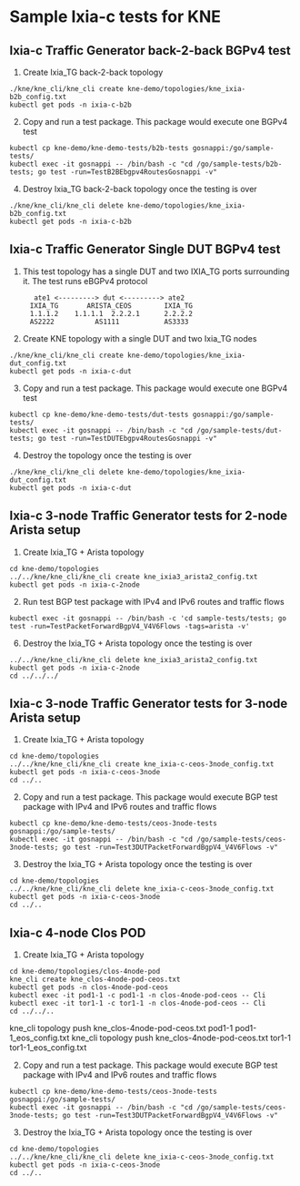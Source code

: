 # Sample Ixia-c tests for KNE

## Ixia-c Traffic Generator back-2-back BGPv4 test

1. Create Ixia_TG back-2-back topology

```Shell
./kne/kne_cli/kne_cli create kne-demo/topologies/kne_ixia-b2b_config.txt
kubectl get pods -n ixia-c-b2b
````

2. Copy and run a test package. This package would execute one BGPv4 test

```Shell
kubectl cp kne-demo/kne-demo-tests/b2b-tests gosnappi:/go/sample-tests/
kubectl exec -it gosnappi -- /bin/bash -c "cd /go/sample-tests/b2b-tests; go test -run=TestB2BEbgpv4RoutesGosnappi -v"
````

4. Destroy Ixia_TG back-2-back topology once the testing is over

```Shell
./kne/kne_cli/kne_cli delete kne-demo/topologies/kne_ixia-b2b_config.txt
kubectl get pods -n ixia-c-b2b
````

## Ixia-c Traffic Generator Single DUT BGPv4 test

1. This test topology has a single DUT and two IXIA_TG ports surrounding it. The test runs eBGPv4 protocol

````
      ate1 <---------> dut <---------> ate2     
     IXIA_TG       ARISTA_CEOS        IXIA_TG   
     1.1.1.2    1.1.1.1  2.2.2.1      2.2.2.2   
     AS2222          AS1111           AS3333    
````


2. Create KNE topology with a single DUT and two Ixia_TG nodes

```Shell
./kne/kne_cli/kne_cli create kne-demo/topologies/kne_ixia-dut_config.txt
kubectl get pods -n ixia-c-dut
````

3. Copy and run a test package. This package would execute one BGPv4 test

```Shell
kubectl cp kne-demo/kne-demo-tests/dut-tests gosnappi:/go/sample-tests/
kubectl exec -it gosnappi -- /bin/bash -c "cd /go/sample-tests/dut-tests; go test -run=TestDUTEbgpv4RoutesGosnappi -v"
````

4. Destroy the topology once the testing is over

```Shell
./kne/kne_cli/kne_cli delete kne-demo/topologies/kne_ixia-dut_config.txt
kubectl get pods -n ixia-c-dut
````

##  Ixia-c 3-node Traffic Generator tests for 2-node Arista setup

1. Create Ixia_TG + Arista topology

[//]: # (TODO This relies on Arista CEOS images being present in gcr.io/kt-nts-athena-dev/ repository and access to it.)

```Shell
cd kne-demo/topologies
../../kne/kne_cli/kne_cli create kne_ixia3_arista2_config.txt
kubectl get pods -n ixia-c-2node
````

2. Run test BGP test package with IPv4 and IPv6 routes and traffic flows

```Shell
kubectl exec -it gosnappi -- /bin/bash -c 'cd sample-tests/tests; go test -run=TestPacketForwardBgpV4_V4V6Flows -tags=arista -v'
````

6. Destroy the Ixia_TG + Arista topology once the testing is over

```Shell
../../kne/kne_cli/kne_cli delete kne_ixia3_arista2_config.txt
kubectl get pods -n ixia-c-2node
cd ../../../
````

##  Ixia-c 3-node Traffic Generator tests for 3-node Arista setup

1. Create Ixia_TG + Arista topology

[//]: # (TODO This relies on Arista CEOS images being present in gcr.io/kt-nts-athena-dev/ repository and access to it.)

```Shell
cd kne-demo/topologies
../../kne/kne_cli/kne_cli create kne_ixia-c-ceos-3node_config.txt
kubectl get pods -n ixia-c-ceos-3node
cd ../..
````

2. Copy and run a test package. This package would execute BGP test package with IPv4 and IPv6 routes and traffic flows

```Shell
kubectl cp kne-demo/kne-demo-tests/ceos-3node-tests gosnappi:/go/sample-tests/
kubectl exec -it gosnappi -- /bin/bash -c "cd /go/sample-tests/ceos-3node-tests; go test -run=Test3DUTPacketForwardBgpV4_V4V6Flows -v"
````

3. Destroy the Ixia_TG + Arista topology once the testing is over

```Shell
cd kne-demo/topologies
../../kne/kne_cli/kne_cli delete kne_ixia-c-ceos-3node_config.txt
kubectl get pods -n ixia-c-ceos-3node
cd ../..
````

##  Ixia-c 4-node Clos POD

1. Create Ixia_TG + Arista topology

[//]: # (TODO This relies on Arista CEOS images being present in gcr.io/kt-nts-athena-dev/ repository and access to it.)

```Shell
cd kne-demo/topologies/clos-4node-pod
kne_cli create kne_clos-4node-pod-ceos.txt
kubectl get pods -n clos-4node-pod-ceos
kubectl exec -it pod1-1 -c pod1-1 -n clos-4node-pod-ceos -- Cli
kubectl exec -it tor1-1 -c tor1-1 -n clos-4node-pod-ceos -- Cli
cd ../../..
````


kne_cli topology push kne_clos-4node-pod-ceos.txt pod1-1 pod1-1_eos_config.txt
kne_cli topology push kne_clos-4node-pod-ceos.txt tor1-1 tor1-1_eos_config.txt

2. Copy and run a test package. This package would execute BGP test package with IPv4 and IPv6 routes and traffic flows

```Shell
kubectl cp kne-demo/kne-demo-tests/ceos-3node-tests gosnappi:/go/sample-tests/
kubectl exec -it gosnappi -- /bin/bash -c "cd /go/sample-tests/ceos-3node-tests; go test -run=Test3DUTPacketForwardBgpV4_V4V6Flows -v"
````

3. Destroy the Ixia_TG + Arista topology once the testing is over

```Shell
cd kne-demo/topologies
../../kne/kne_cli/kne_cli delete kne_ixia-c-ceos-3node_config.txt
kubectl get pods -n ixia-c-ceos-3node
cd ../..
````

